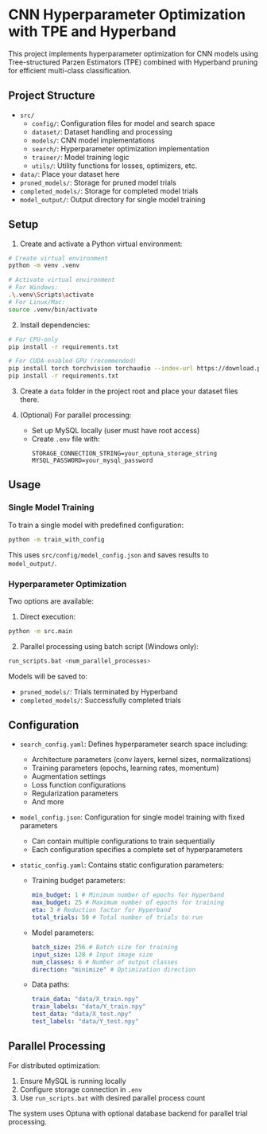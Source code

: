 # CNN Hyperparameter Optimization with TPE and Hyperband

This project implements hyperparameter optimization for CNN models using Tree-structured Parzen Estimators (TPE) combined with Hyperband pruning for efficient multi-class classification.

## Project Structure

- `src/`
  - `config/`: Configuration files for model and search space
  - `dataset/`: Dataset handling and processing
  - `models/`: CNN model implementations
  - `search/`: Hyperparameter optimization implementation
  - `trainer/`: Model training logic
  - `utils/`: Utility functions for losses, optimizers, etc.
- `data/`: Place your dataset here
- `pruned_models/`: Storage for pruned model trials
- `completed_models/`: Storage for completed model trials
- `model_output/`: Output directory for single model training

## Setup

1. Create and activate a Python virtual environment:

```bash
# Create virtual environment
python -m venv .venv

# Activate virtual environment
# For Windows:
.\.venv\Scripts\activate
# For Linux/Mac:
source .venv/bin/activate
```

2. Install dependencies:

```bash
# For CPU-only
pip install -r requirements.txt

# For CUDA-enabled GPU (recommended)
pip install torch torchvision torchaudio --index-url https://download.pytorch.org/whl/cu121
pip install -r requirements.txt
```

3. Create a `data` folder in the project root and place your dataset files there.

4. (Optional) For parallel processing:
   - Set up MySQL locally (user must have root access)
   - Create `.env` file with:
     ```
     STORAGE_CONNECTION_STRING=your_optuna_storage_string
     MYSQL_PASSWORD=your_mysql_password
     ```

## Usage

### Single Model Training

To train a single model with predefined configuration:

```bash
python -m train_with_config
```

This uses `src/config/model_config.json` and saves results to `model_output/`.

### Hyperparameter Optimization

Two options are available:

1. Direct execution:

```bash
python -m src.main
```

2. Parallel processing using batch script (Windows only):

```bash
run_scripts.bat <num_parallel_processes>
```

Models will be saved to:

- `pruned_models/`: Trials terminated by Hyperband
- `completed_models/`: Successfully completed trials

## Configuration

- `search_config.yaml`: Defines hyperparameter search space including:

  - Architecture parameters (conv layers, kernel sizes, normalizations)
  - Training parameters (epochs, learning rates, momentum)
  - Augmentation settings
  - Loss function configurations
  - Regularization parameters
  - And more

- `model_config.json`: Configuration for single model training with fixed parameters

  - Can contain multiple configurations to train sequentially
  - Each configuration specifies a complete set of hyperparameters

- `static_config.yaml`: Contains static configuration parameters:
  - Training budget parameters:
    ```yaml
    min_budget: 1 # Minimum number of epochs for Hyperband
    max_budget: 25 # Maximum number of epochs for training
    eta: 3 # Reduction factor for Hyperband
    total_trials: 50 # Total number of trials to run
    ```
  - Model parameters:
    ```yaml
    batch_size: 256 # Batch size for training
    input_size: 128 # Input image size
    num_classes: 6 # Number of output classes
    direction: "minimize" # Optimization direction
    ```
  - Data paths:
    ```yaml
    train_data: "data/X_train.npy"
    train_labels: "data/Y_train.npy"
    test_data: "data/X_test.npy"
    test_labels: "data/Y_test.npy"
    ```

## Parallel Processing

For distributed optimization:

1. Ensure MySQL is running locally
2. Configure storage connection in `.env`
3. Use `run_scripts.bat` with desired parallel process count

The system uses Optuna with optional database backend for parallel trial processing.
